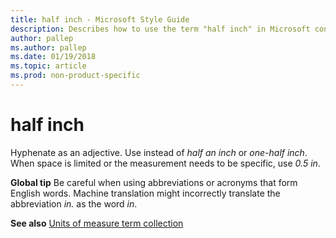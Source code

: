 ```yaml
---
title: half inch - Microsoft Style Guide
description: Describes how to use the term "half inch" in Microsoft content.
author: pallep
ms.author: pallep
ms.date: 01/19/2018
ms.topic: article
ms.prod: non-product-specific
---
```


# half inch

Hyphenate as an adjective. Use instead of *half an inch* or *one-half inch*. When space is limited or the measurement needs to be specific, use *0.5 in*.

**Global tip** Be
careful when using abbreviations or acronyms that form English words.
Machine translation might incorrectly translate
the abbreviation *in.* as the word *in*. 

**See also** [Units of measure term collection](~/a-z-word-list-term-collections/term-collections/units-of-measure-terms.md)
